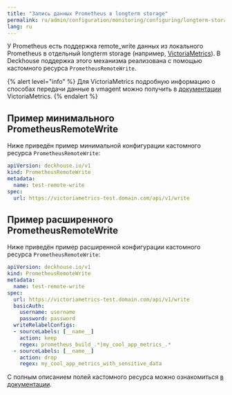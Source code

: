 ```yaml
---
title: "Запись данных Prometheus в longterm storage"
permalink: ru/admin/configuration/monitoring/configuring/longterm-storage.html
lang: ru
---
```


У Prometheus есть поддержка remote_write данных из локального Prometheus в отдельный longterm storage (например, [VictoriaMetrics](https://github.com/VictoriaMetrics/VictoriaMetrics)). В Deckhouse поддержка этого механизма реализована с помощью кастомного ресурса `PrometheusRemoteWrite`.

{% alert level="info" %}
Для VictoriaMetrics подробную информацию о способах передачи данные в vmagent можно получить в [документации](https://docs.victoriametrics.com/vmagent/index.html#how-to-push-data-to-vmagent) VictoriaMetrics.
{% endalert %}

## Пример минимального PrometheusRemoteWrite

Ниже приведён пример минимальной конфигурации кастомного ресурса `PrometheusRemoteWrite`:

```yaml
apiVersion: deckhouse.io/v1
kind: PrometheusRemoteWrite
metadata:
  name: test-remote-write
spec:
  url: https://victoriametrics-test.domain.com/api/v1/write
```

## Пример расширенного PrometheusRemoteWrite

Ниже приведён пример расширенной конфигурации кастомного ресурса `PrometheusRemoteWrite`:

```yaml
apiVersion: deckhouse.io/v1
kind: PrometheusRemoteWrite
metadata:
  name: test-remote-write
spec:
  url: https://victoriametrics-test.domain.com/api/v1/write
  basicAuth:
    username: username
    password: password
  writeRelabelConfigs:
  - sourceLabels: [__name__]
    action: keep
    regex: prometheus_build_.*|my_cool_app_metrics_.*
  - sourceLabels: [__name__]
    action: drop
    regex: my_cool_app_metrics_with_sensitive_data
```

С полным описанием полей кастомного ресурса можно ознакомиться [в документации](/products/kubernetes-platform/documentation/v1/modules/prometheus/cr.html#prometheusremotewrite).
